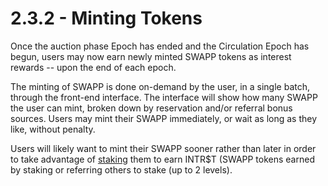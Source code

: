 # 2.3.2 - Minting Tokens

Once the auction phase Epoch has ended and the Circulation Epoch has begun, users may now earn newly minted SWAPP tokens as interest rewards -- upon the end of each epoch.

The minting of SWAPP is done on-demand by the user, in a single batch, through the front-end interface. The interface will show how many SWAPP the user can mint, broken down by reservation and/or referral bonus sources. Users may mint their SWAPP immediately, or wait as long as they like, without penalty.

Users will likely want to mint their SWAPP sooner rather than later in order to take advantage of [staking](staking.md) them to earn INTR$T \(SWAPP tokens earned by staking or referring others to stake \(up to 2 levels\).

